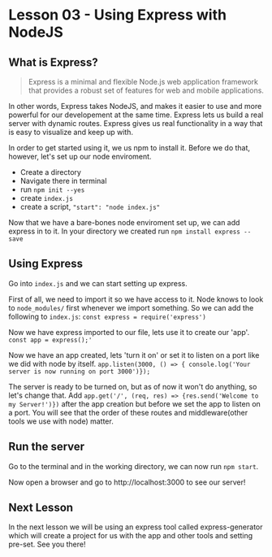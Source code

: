 # Lesson 03 - Using Express with NodeJS

## What is Express?

> Express is a minimal and flexible Node.js web application framework that provides a robust set of features for web and mobile applications.

In other words, Express takes NodeJS, and makes it easier to use and more powerful for our developement at the same time.  Express lets us build a real server with dynamic routes. Express gives us real functionality in a way that is easy to visualize and keep up with. 

In order to get started using it, we us npm to install it. Before we do that, however, let's set up our node enviroment.
* Create a directory
* Navigate there in terminal
* run `npm init --yes`
* create `index.js`
* create a script, `"start": "node index.js"`

Now that we have a bare-bones node enviroment set up, we can add express in to it. In your directory we created run `npm install express --save`

## Using Express 

Go into `index.js` and we can start setting up express.

First of all, we need to import it so we have access to it. Node knows to look to `node_modules/` first whenever we import something. So we can add the following to `index.js`: `const express = require('express')`

Now we have express imported to our file, lets use it to create our 'app'. `const app = express();'`

Now we have an app created, lets 'turn it on' or set it to listen on a port like we did with node by itself. `app.listen(3000, () => { console.log('Your server is now running on port 3000')});`

The server is ready to be turned on, but as of now it won't do anything, so let's change that. Add `app.get('/', (req, res) => {res.send('Welcome to my Server!')})` after the app creation but before we set the app to listen on a port. You will see that the order of these routes and middleware(other tools we use with node) matter.

## Run the server

Go to the terminal and in the working directory, we can now run `npm start`.

Now open a browser and go to http://localhost:3000 to see our server!

## Next Lesson

In the next lesson we will be using an express tool called express-generator which will create a project for us with the app and other tools and setting pre-set. See you there!

